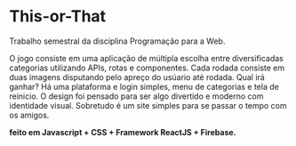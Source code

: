 # This-or-That
Trabalho semestral da disciplina Programação para a Web.

O jogo consiste em uma aplicação de múltipla escolha entre diversificadas categorias utilizando APIs,  rotas e componentes.
Cada rodada consiste em duas imagens disputando pelo apreço do usúario até rodada. Qual irá ganhar?
Há uma plataforma e login simples, menu de categorias e tela de reinicio. O design foi pensado para ser algo divertido e moderno com identidade visual.
Sobretudo é um site simples para se passar o tempo com os amigos.


**feito em Javascript + CSS + Framework ReactJS + Firebase.**

